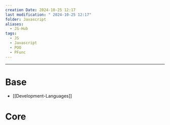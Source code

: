 ```yaml
---
creation Date: 2024-10-25 12:17
last modification: " 2024-10-25 12:17"
folder: Javascript
aliases:
  - JS-Hub
tags:
  - JS
  - Javascript
  - POO
  - PFunc
---
```

___

# Base

- [[Development-Languages]]

# Core